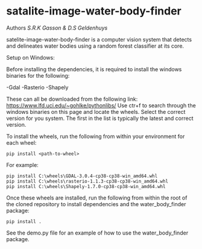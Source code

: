 # satalite-image-water-body-finder

Authors _S.R.K Gasson & D.S Geldenhuys_

satelite-image-water-body-finder is a computer vision system that detects and delineates water bodies using a random forest classifier at its core.

Setup on Windows:

Before installing the dependencies, it is required to install the windows binaries for the following:

-Gdal
-Rasterio
-Shapely

These can all be downloaded from the following link:
https://www.lfd.uci.edu/~gohlke/pythonlibs/
Use ctr+f to search through the windows binaries on this page and locate the wheels. Select the correct version for you system. The first in the list is typically the latest and correct version.

To install the wheels, run the following from within your environment for each wheel:

    pip install <path-to-wheel>

For example:

    pip install C:\wheels\GDAL-3.0.4-cp38-cp38-win_amd64.whl
    pip install C:\wheels\rasterio-1.1.3-cp38-cp38-win_amd64.whl
    pip install C:\wheels\Shapely-1.7.0-cp38-cp38-win_amd64.whl

Once these wheels are installed, run the following from within the root of the cloned repository to install dependencies and the water_body_finder package:

    pip install .

See the demo.py file for an example of how to use the water_body_finder package.
